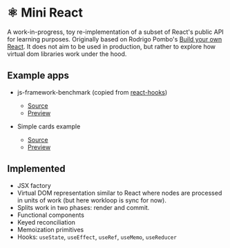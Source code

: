 # ⚛️ Mini React

A work-in-progress, toy re-implementation of a subset of React's public API for learning purposes. Originally based on Rodrigo Pombo's [Build your own React](https://pomb.us/build-your-own-react/). It does not aim to be used in production, but rather to explore how virtual dom libraries work under the hood.

## Example apps

-   js-framework-benchmark (copied from [react-hooks](https://github.com/krausest/js-framework-benchmark/blob/master/frameworks/keyed/react-hooks/src/main.jsx))
    -   [Source](https://github.com/vasylenkoval/mini-react/blob/main/src/examples/bench.jsx)
    -   [Preview](https://vasylenkoval.github.io/mini-react/bench.html)

-   Simple cards example
    -   [Source](https://github.com/vasylenkoval/mini-react/blob/main/src/examples/cards.tsx)
    -   [Preview](https://vasylenkoval.github.io/mini-react/cards.html)

## Implemented

-   JSX factory
-   Virtual DOM representation similar to React where nodes are processed in units of work (but here workloop is sync for now).
-   Splits work in two phases: render and commit.
-   Functional components
-   Keyed reconciliation
-   Memoization primitives
-   Hooks: `useState`, `useEffect`, `useRef`, `useMemo`, `useReducer`
